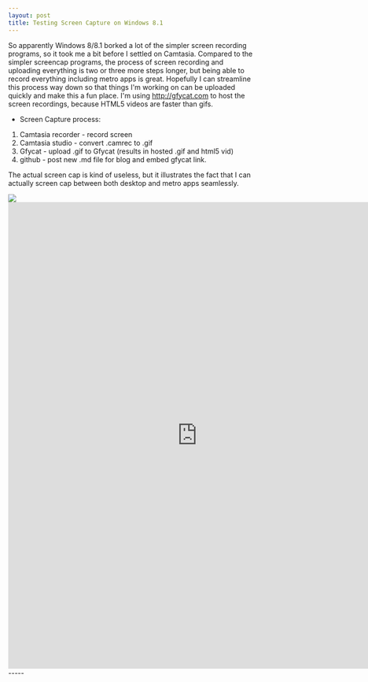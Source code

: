 ```yaml
---
layout: post
title: Testing Screen Capture on Windows 8.1
---
```


  So apparently Windows 8/8.1 borked a lot of the simpler screen recording programs, so it took me a bit before I settled on Camtasia. Compared to the simpler screencap programs, the process of screen recording and uploading everything is two or three more steps longer, but being able to record everything including metro apps is great. Hopefully I can streamline this process way down so that things I'm working on can be uploaded quickly and make this a fun place. I'm using http://gfycat.com to host the screen recordings, because HTML5 videos are faster than gifs. 
  
* Screen Capture process:  
 1. Camtasia recorder - record screen  
 2. Camtasia studio - convert .camrec to .gif  
 3. Gfycat - upload .gif to Gfycat (results in hosted .gif and html5 vid)  
 4. github - post new .md file for blog and embed gfycat link.  
  

The actual screen cap is kind of useless, but it illustrates the fact that I can actually screen cap between both desktop and metro apps seamlessly.   

<img src="http://giant.gfycat.com/UnawareMinorDarklingbeetle.gif"/>
<div>
<iframe src="http://gfycat.com/iframe/UnawareMinorDarklingbeetle" frameborder="0" scrolling="no" width="768" height="948" ></iframe>
</div>
-----

